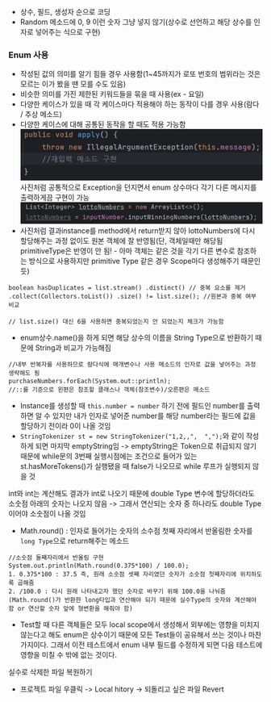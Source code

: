 - 상수, 필드, 생성자 순으로 코딩
- Random 메소드에 0, 9 이런 숫자 그냥 넣지 않기(상수로 선언하고 해당 상수를 인자로 넣어주는 식으로 구현)
### Enum 사용
- 작성된 값의 의미를 알기 힘들 경우 사용함(1~45까지가 로또 번호의 범위라는 것은 모르는 이가 봤을 땐 모를 수도 있음)
- 비슷한 의미를 가진 제한된 키워드들을 묶을 때 사용(ex - 요일)
- 다양한 케이스가 있을 때 각 케이스마다 적용해야 하는 동작이 다를 경우 사용(람다 / 추상 메소드)
- 다양한 케이스에 대해 공통된 동작을 할 때도 적용 가능함
![](../README_resources/Pasted%20image%2020231105225601.png)
사진처럼 공통적으로 Exception을 던지면서 enum 상수마다 각기 다른 메시지를 출력하게끔 구현이 가능
![](../README_resources/Pasted%20image%2020231106154628.png)
- 사진처럼 결과instance를 method에서 return받지 않아 lottoNumbers에 다시 할당해주는 과정 없이도 원본 객체에 잘 반영됨(단, 객체일때만 해당됨 primitiveType은 반영이 안 됨! - 아마 객체는 같은 것을 각기 다른 변수로 참조하는 방식으로 사용하지만 primitive Type 같은 경우 Scope마다 생성해주기 때문인 듯)
```
boolean hasDuplicates = list.stream() .distinct() // 중복 요소를 제거 .collect(Collectors.toList()) .size() != list.size(); //원본과 중복 여부 비교

// list.size() 대신 6을 사용하면 중복되었는지 안 되었는지 체크가 가능함
```
- enum상수.name()을 하게 되면 해당 상수의 이름을 String Type으로 반환하기 때문에 String과 비교가 가능해짐

```
//내부 반복자를 사용하므로 람다식에 매개변수나 사용 메소드의 인자로 값을 넣어주는 과정 생략해도 됨
purchaseNumbers.forEach(System.out::println);
//::를 기준으로 왼편은 참조할 클래스나 객체(참조변수)/오른편은 메소드
```
- Instance를 생성할 때 `this.number = number` 하기 전에 필드인 number를 출력하면 알 수 있지만 내가 인자로 넣어준 number를 해당 number라는 필드에 값을 할당하기 전이라 0이 나올 것임
- `StringTokenizer st = new StringTokenizer("1,2,,",  ",");`와 같이 작성하게 되면 마지막 emptyString임
-> emptyString은 Token으로 취급되지 않기 때문에 while문의 3번째 실행시점에는 조건으로 들어가 있는 st.hasMoreTokens()가 실행됐을 때 false가 나오므로 while 루프가 실행되지 않을 것

int와 int는 계산해도 결과가 int로 나오기 때문에 double Type 변수에 할당하더라도 소숫점 아래의 숫자는 나오지 않음
-> 그래서 연산되는 숫자 중 하나라도 double Type이어야 소숫점이 나올 것임

- Math.round() : 인자로 들어가는 숫자의 소수점 첫째 자리에서 반올림한 숫자를 `long Type`으로 return해주는 메소드
```
//소숫점 둘째자리에서 반올림 구현
System.out.println(Math.round(0.375*100) / 100.0);
1. 0.375*100 : 37.5 즉, 원래 소숫점 셋째 자리였던 숫자가 소숫점 첫째자리에 위치하도록 곱해줌
2. /100.0 : 다시 원래 나타내고자 했던 숫자로 바꾸기 위해 100.0을 나눠줌(Math.round()가 반환한 long타입과 연산해야 되기 때문에 실수Type의 숫자와 계산해야 함 or 연산할 숫자 앞에 형변환을 해줘야 함) 
```
- Test할 때 다른 객체들은 모두 local scope에서 생성해서 외부에는 영향을 미치지 않는다고 해도 enum은 상수이기 때문에 모든 Test들이 공유해서 쓰는 것이나 마찬가지이다. 그래서 이전 테스트에서 enum 내부 필드를 수정하게 되면 다음 테스트에 영향을 미칠 수 밖에 없는 것이다.

실수로 삭제한 파일 복원하기
- 프로젝트 파일 우클릭 -> Local hitory -> 되돌리고 싶은 파일 Revert